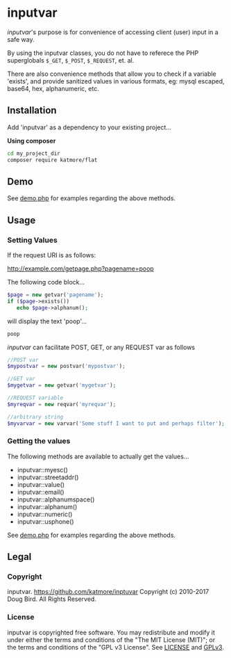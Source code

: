# inputvar

*inputvar*'s purpose is for convenience of accessing client (user) input in a safe way.

By using the inputvar classes, you do not have to referece the PHP superglobals `$_GET`, `$_POST`, `$_REQUEST`, et. al.

There are also convenience methods that allow you to check if a variable 'exists',
and provide sanitized values in various formats, eg: mysql escaped, base64, hex, alphanumeric, etc.

## Installation
Add 'inputvar' as a dependency to your existing project...

**Using composer**
```bash
cd my_project_dir
composer require katmore/flat
```

## Demo
See [demo.php](./demo.php) for examples regarding the above methods.

## Usage

### Setting Values
If the request URI is as follows:

http://example.com/getpage.php?pagename=poop

The following code block...
```php
$page = new getvar('pagename');
if ($page->exists())
   echo $page->alphanum();
```

will display the text 'poop'...
```html
poop
```

*inputvar* can facilitate POST, GET, or any REQUEST var as follows
```php
//POST var
$mypostvar = new postvar('mypostvar');

//GET var
$mygetvar = new getvar('mygetvar');

//REQUEST variable
$myreqvar = new reqvar('myreqvar');

//arbitrary string
$myvarvar = new varvar('Some stuff I want to put and perhaps filter');
```

### Getting the values
The following methods are available to actually get the values...
 * inputvar::myesc()
 * inputvar::streetaddr()
 * inputvar::value()
 * inputvar::email()
 * inputvar::alphanumspace()
 * inputvar::alphanum()
 * inputvar::numeric()
 * inputvar::usphone()
 
See [demo.php](./demo.php) for examples regarding the above methods.

## Legal
### Copyright
inputvar. https://github.com/katmore/inptuvar
Copyright (c) 2010-2017 Doug Bird. All Rights Reserved.

### License
inputvar is copyrighted free software.
You may redistribute and modify it under either the terms and conditions of the
"The MIT License (MIT)"; or the terms and conditions of the "GPL v3 License".
See [LICENSE](https://github.com/katmore/inputvar/blob/master/LICENSE) and [GPLv3](https://github.com/katmore/inputvar/blob/master/GPLv3).


